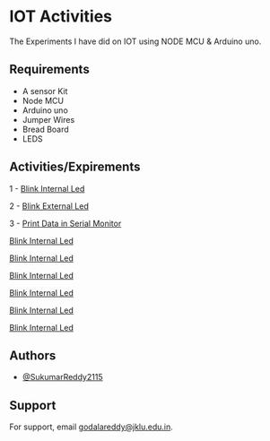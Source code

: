 
# IOT Activities

The Experiments I have did on IOT using NODE MCU & Arduino uno.



## Requirements

- A sensor Kit
- Node MCU
- Arduino uno
- Jumper Wires
- Bread Board
- LEDS



## Activities/Expirements

1 - [Blink Internal Led]([https://linktodocumentation](https://github.com/SukumarReddy2115/IOT/tree/main/Blink%20Internal%20Led%20Node%20MCU/Code))

2 - [Blink External Led](https://linktodocumentation)

3 - [Print Data in Serial Monitor](https://linktodocumentation)

[Blink Internal Led](https://linktodocumentation)

[Blink Internal Led](https://linktodocumentation)

[Blink Internal Led](https://linktodocumentation)

[Blink Internal Led](https://linktodocumentation)

[Blink Internal Led](https://linktodocumentation)

[Blink Internal Led](https://linktodocumentation)


## Authors

- [@SukumarReddy2115](https://github.com/SukumarReddy2115)



## Support

For support, email godalareddy@jklu.edu.in.

